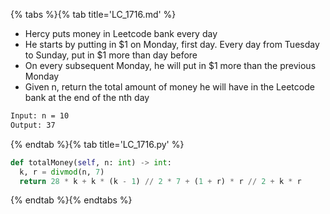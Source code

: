 {% tabs %}{% tab title='LC_1716.md' %}

* Hercy puts money in Leetcode bank every day
* He starts by putting in $1 on Monday, first day. Every day from Tuesday to Sunday, put in $1 more than day before
* On every subsequent Monday, he will put in $1 more than the previous Monday
* Given n, return the total amount of money he will have in the Leetcode bank at the end of the nth day

```txt
Input: n = 10
Output: 37
```

{% endtab %}{% tab title='LC_1716.py' %}

```py
def totalMoney(self, n: int) -> int:
  k, r = divmod(n, 7)
  return 28 * k + k * (k - 1) // 2 * 7 + (1 + r) * r // 2 + k * r
```

{% endtab %}{% endtabs %}
